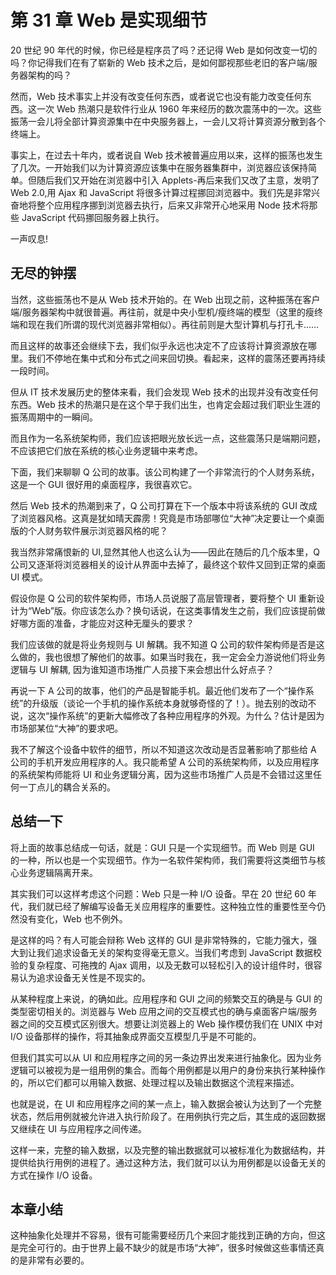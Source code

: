 # 第 31 章 Web 是实现细节

20 世纪 90 年代的时候，你已经是程序员了吗？还记得 Web 是如何改变一切的吗？你记得我们在有了崭新的 Web 技术之后，是如何鄙视那些老旧的客户端/服务器架构的吗？

然而，Web 技术事实上并没有改变任何东西，或者说它也没有能力改变任何东西。这一次 Web 热潮只是软件行业从 1960 年来经历的数次震荡中的一次。这些振荡一会儿将全部计算资源集中在中央服务器上，一会儿又将计算资源分散到各个终端上。

事实上，在过去十年内，或者说自 Web 技术被普遍应用以来，这样的振荡也发生了几次。一开始我们以为计算资源应该集中在服务器集群中，浏览器应该保持简单。但随后我们又开始在浏览器中引入 Applets-再后来我们又改了主意，发明了 Web 2.0,用 Ajax 和 JavaScript 将很多计算过程挪回浏览器中。我们先是非常兴奋地将整个应用程序挪到浏览器去执行，后来又非常开心地采用 Node 技术将那些 JavaScript 代码挪回服务器上执行。

一声叹息!

## 无尽的钟摆

当然，这些振荡也不是从 Web 技术开始的。在 Web 出现之前，这种振荡在客户端/服务器架构中就很普遍。再往前，就是中央小型机/瘦终端的模型（这里的瘦终端和现在我们所谓的现代浏览器非常相似）。再往前则是大型计算机与打孔卡……

而且这样的故事还会继续下去，我们似乎永远也决定不了应该将计算资源放在哪里。我们不停地在集中式和分布式之间来回切换。看起来，这样的震荡还要再持续一段时间。

但从 IT 技术发展历史的整体来看，我们会发现 Web 技术的出现并没有改变任何东西。Web 技术的热潮只是在这个早于我们出生，也肯定会超过我们职业生涯的振荡周期中的一瞬间。

而且作为一名系统架构师，我们应该把眼光放长远一点，这些震荡只是端期问题，不应该把它们放在系统的核心业务逻辑中来考虑。

下面，我们来聊聊 Q 公司的故事。该公司构建了一个非常流行的个人财务系统，这是一个 GUI 很好用的桌面程序，我很喜欢它。

然后 Web 技术的热潮到来了，Q 公司打算在下一个版本中将该系统的 GUI 改成了浏览器风格。这真是犹如晴天霹雳！究竟是市场部哪位“大神”决定要让一个桌面版的个人财务软件展示浏览器风格的呢？

我当然非常痛恨新的 UI,显然其他人也这么认为——因此在随后的几个版本里，Q 公司又逐渐将浏览器相关的设计从界面中去掉了，最终这个软件又回到正常的桌面 UI 模式。

假设你是 Q 公司的软件架构师，市场人员说服了高层管理者，要将整个 UI 重新设计为“Web”版。你应该怎么办？换句话说，在这类事情发生之前，我们应该提前做好哪方面的准备，才能应对这种无厘头的要求？

我们应该做的就是将业务规则与 UI 解耦。我不知道 Q 公司的软件架构师是否是这么做的，我也很想了解他们的故事。如果当时我在，我一定会全力游说他们将业务逻辑与 UI 解耦, 因为谁知道市场推广人员接下来会想出什么好点子？

再说一下 A 公司的故事，他们的产品是智能手机。最近他们发布了一个“操作系统”的升级版（谈论一个手机的操作系统本身就够奇怪的了！）。抛去别的改动不说，这次“操作系统”的更新大幅修改了各种应用程序的外观。为什么？估计是因为市场部某位“大神”的要求吧。

我不了解这个设备中软件的细节，所以不知道这次改动是否显著影响了那些给 A 公司的手机开发应用程序的人。我只能希望 A 公司的系统架构师，以及应用程序的系统架构师能将 UI 和业务逻辑分离，因为这些市场推广人员是不会错过这里任何一丁点儿的耦合关系的。

## 总结一下

将上面的故事总结成一句话，就是：GUI 只是一个实现细节。而 Web 则是 GUI 的一种，所以也是一个实现细节。作为一名软件架构师，我们需要将这类细节与核心业务逻辑隔离开来。

其实我们可以这样考虑这个问题：Web 只是一种 I/O 设备。早在 20 世纪 60 年代，我们就已经了解编写设备无关应用程序的重要性。这种独立性的重要性至今仍然没有变化，Web 也不例外。

是这样的吗？有人可能会辩称 Web 这样的 GUI 是非常特殊的，它能力强大，强大到让我们追求设备无关的架构变得毫无意义。当我们考虑到 JavaScript 数据校验的复杂程度、可拖拽的 Ajax 调用，以及无数可以轻松引入的设计组件时，很容易认为追求设备无关性是不现实的。

从某种程度上来说，的确如此。应用程序和 GUI 之间的频繁交互的确是与 GUI 的类型密切相关的。浏览器与 Web 应用之间的交互模式也的确与桌面客户端/服务器之间的交互模式区别很大。想要让浏览器上的 Web 操作模仿我们在 UNIX 中对 I/O 设备那样的操作，将其抽象成界面交互模型几乎是不可能的。

但我们其实可以从 UI 和应用程序之间的另一条边界出发来进行抽象化。因为业务逻辑可以被视为是一组用例的集合。而每个用例都是以用户的身份来执行某种操作的，所以它们都可以用输入数据、处理过程以及输出数据这个流程来描述。

也就是说，在 UI 和应用程序之间的某一点上，输入数据会被认为达到了一个完整状态，然后用例就被允许进入执行阶段了。在用例执行完之后，其生成的返回数据又继续在 UI 与应用程序之间传递。

这样一来，完整的输入数据，以及完整的输出数据就可以被标准化为数据结构，并提供给执行用例的进程了。通过这种方法，我们就可以认为用例都是以设备无关的方式在操作 I/O 设备。

## 本章小结

这种抽象化处理并不容易，很有可能需要经历几个来回才能找到正确的方向，但这是完全可行的。由于世界上最不缺少的就是市场“大神”，很多时候做这些事情还真的是非常有必要的。
